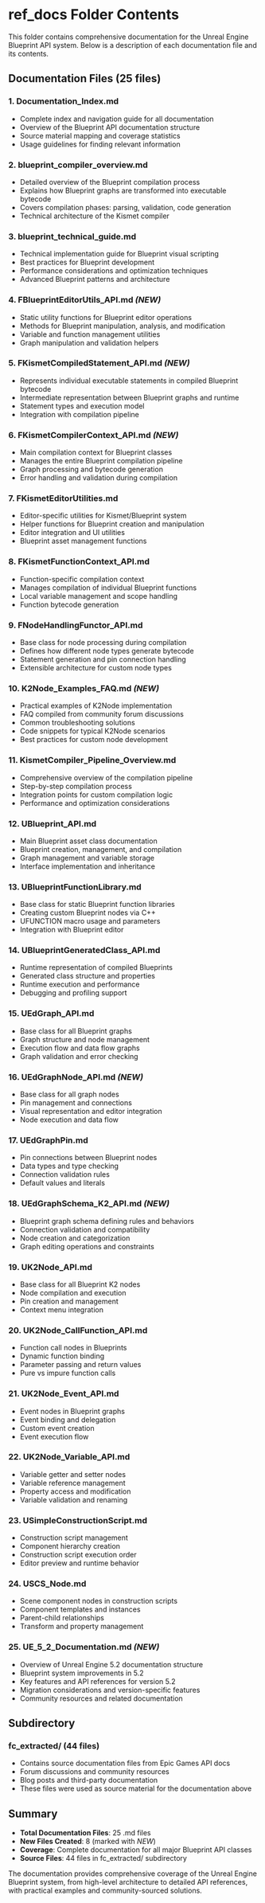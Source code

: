 # ref_docs Folder Contents

This folder contains comprehensive documentation for the Unreal Engine Blueprint API system. Below is a description of each documentation file and its contents.

## Documentation Files (25 files)

### 1. **Documentation_Index.md**
- Complete index and navigation guide for all documentation
- Overview of the Blueprint API documentation structure
- Source material mapping and coverage statistics
- Usage guidelines for finding relevant information

### 2. **blueprint_compiler_overview.md**
- Detailed overview of the Blueprint compilation process
- Explains how Blueprint graphs are transformed into executable bytecode
- Covers compilation phases: parsing, validation, code generation
- Technical architecture of the Kismet compiler

### 3. **blueprint_technical_guide.md**
- Technical implementation guide for Blueprint visual scripting
- Best practices for Blueprint development
- Performance considerations and optimization techniques
- Advanced Blueprint patterns and architecture

### 4. **FBlueprintEditorUtils_API.md** *(NEW)*
- Static utility functions for Blueprint editor operations
- Methods for Blueprint manipulation, analysis, and modification
- Variable and function management utilities
- Graph manipulation and validation helpers

### 5. **FKismetCompiledStatement_API.md** *(NEW)*
- Represents individual executable statements in compiled Blueprint bytecode
- Intermediate representation between Blueprint graphs and runtime
- Statement types and execution model
- Integration with compilation pipeline

### 6. **FKismetCompilerContext_API.md** *(NEW)*
- Main compilation context for Blueprint classes
- Manages the entire Blueprint compilation pipeline
- Graph processing and bytecode generation
- Error handling and validation during compilation

### 7. **FKismetEditorUtilities.md**
- Editor-specific utilities for Kismet/Blueprint system
- Helper functions for Blueprint creation and manipulation
- Editor integration and UI utilities
- Blueprint asset management functions

### 8. **FKismetFunctionContext_API.md**
- Function-specific compilation context
- Manages compilation of individual Blueprint functions
- Local variable management and scope handling
- Function bytecode generation

### 9. **FNodeHandlingFunctor_API.md**
- Base class for node processing during compilation
- Defines how different node types generate bytecode
- Statement generation and pin connection handling
- Extensible architecture for custom node types

### 10. **K2Node_Examples_FAQ.md** *(NEW)*
- Practical examples of K2Node implementation
- FAQ compiled from community forum discussions
- Common troubleshooting solutions
- Code snippets for typical K2Node scenarios
- Best practices for custom node development

### 11. **KismetCompiler_Pipeline_Overview.md**
- Comprehensive overview of the compilation pipeline
- Step-by-step compilation process
- Integration points for custom compilation logic
- Performance and optimization considerations

### 12. **UBlueprint_API.md**
- Main Blueprint asset class documentation
- Blueprint creation, management, and compilation
- Graph management and variable storage
- Interface implementation and inheritance

### 13. **UBlueprintFunctionLibrary.md**
- Base class for static Blueprint function libraries
- Creating custom Blueprint nodes via C++
- UFUNCTION macro usage and parameters
- Integration with Blueprint editor

### 14. **UBlueprintGeneratedClass_API.md**
- Runtime representation of compiled Blueprints
- Generated class structure and properties
- Runtime execution and performance
- Debugging and profiling support

### 15. **UEdGraph_API.md**
- Base class for all Blueprint graphs
- Graph structure and node management
- Execution flow and data flow graphs
- Graph validation and error checking

### 16. **UEdGraphNode_API.md** *(NEW)*
- Base class for all graph nodes
- Pin management and connections
- Visual representation and editor integration
- Node execution and data flow

### 17. **UEdGraphPin.md**
- Pin connections between Blueprint nodes
- Data types and type checking
- Connection validation rules
- Default values and literals

### 18. **UEdGraphSchema_K2_API.md** *(NEW)*
- Blueprint graph schema defining rules and behaviors
- Connection validation and compatibility
- Node creation and categorization
- Graph editing operations and constraints

### 19. **UK2Node_API.md**
- Base class for all Blueprint K2 nodes
- Node compilation and execution
- Pin creation and management
- Context menu integration

### 20. **UK2Node_CallFunction_API.md**
- Function call nodes in Blueprints
- Dynamic function binding
- Parameter passing and return values
- Pure vs impure function calls

### 21. **UK2Node_Event_API.md**
- Event nodes in Blueprint graphs
- Event binding and delegation
- Custom event creation
- Event execution flow

### 22. **UK2Node_Variable_API.md**
- Variable getter and setter nodes
- Variable reference management
- Property access and modification
- Variable validation and renaming

### 23. **USimpleConstructionScript.md**
- Construction script management
- Component hierarchy creation
- Construction script execution order
- Editor preview and runtime behavior

### 24. **USCS_Node.md**
- Scene component nodes in construction scripts
- Component templates and instances
- Parent-child relationships
- Transform and property management

### 25. **UE_5_2_Documentation.md** *(NEW)*
- Overview of Unreal Engine 5.2 documentation structure
- Blueprint system improvements in 5.2
- Key features and API references for version 5.2
- Migration considerations and version-specific features
- Community resources and related documentation

## Subdirectory

### fc_extracted/ (44 files)
- Contains source documentation files from Epic Games API docs
- Forum discussions and community resources
- Blog posts and third-party documentation
- These files were used as source material for the documentation above

## Summary

- **Total Documentation Files**: 25 .md files
- **New Files Created**: 8 (marked with *NEW*)
- **Coverage**: Complete documentation for all major Blueprint API classes
- **Source Files**: 44 files in fc_extracted/ subdirectory

The documentation provides comprehensive coverage of the Unreal Engine Blueprint system, from high-level architecture to detailed API references, with practical examples and community-sourced solutions.